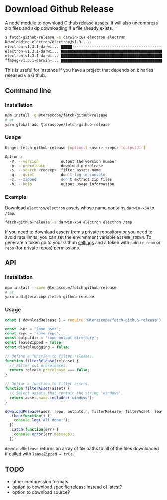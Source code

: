 # Download Github Release

A node module to download Github release assets. It will also uncompress zip
files and skip downloading if a file already exists.

```bash
$ fetch-github-release -s darwin-x64 electron electron
Downloading electron/electron@v1.3.1...
electron-v1.3.1-darwi... ▇▇▇▇▇---------------------------------------------------- 662.8s
electron-v1.3.1-darwi... ▇▇▇▇▇▇▇▇▇▇▇▇▇▇▇▇▇▇▇▇▇▇▇▇▇▇▇▇▇▇▇▇▇▇▇▇▇▇▇▇▇▇▇▇▇▇▇▇--------- 13.4s
electron-v1.3.1-darwi... ▇▇▇▇▇▇▇▇▇▇▇▇▇▇▇▇▇▇▇▇▇▇▇▇▇▇▇▇▇▇▇▇▇▇▇▇▇▇▇▇▇▇▇▇▇▇▇▇▇▇▇▇▇▇--- 3.6s
ffmpeg-v1.3.1-darwin-... ▇▇▇▇▇▇▇▇▇▇▇▇▇▇▇▇▇▇▇▇▇▇▇▇▇▇▇▇▇▇▇▇▇▇▇▇▇▇▇▇▇▇▇▇▇▇▇▇▇▇▇▇▇▇▇▇▇ 0.0s
```

This is useful for instance if you have a project that depends on binaries
released via Github.

## Command line

### Installation

```bash
npm install -g @terascope/fetch-github-release
# or
yarn global add @terascope/fetch-github-release
```

### Usage

```bash
Usage: fetch-github-release [options] <user> <repo> [outputdir]

Options:
  -V, --version          output the version number
  -p, --prerelease       download prerelease
  -s, --search <regexp>  filter assets name
  -q, --quiet            don't log to console
  -z, --zipped           don't extract zip files
  -h, --help             output usage information
```

### Example

Download `electron/electron` assets whose name contains `darwin-x64` to `/tmp`.

```bash
fetch-github-release -s darwin-x64 electron electron /tmp
```

If you need to download assets from a private repository or you need to avoid rate limits, you can set the environment variable `GITHUB_TOKEN`. To generate a token go to your Github [settings](https://github.com/settings/tokens) and a token with `public_repo` or `repo` (for private repos) permissions.

## API

### Installation

```bash
npm install --save @terascope/fetch-github-release
# or
yarn add @terascope/fetch-github-release
```

### Usage

```javascript
const { downloadRelease } = require('@terascope/fetch-github-release');

const user = 'some user';
const repo = 'some repo';
const outputdir = 'some output directory';
const leaveZipped = false;
const disableLogging = false;

// Define a function to filter releases.
function filterRelease(release) {
  // Filter out prereleases.
  return release.prerelease === false;
}

// Define a function to filter assets.
function filterAsset(asset) {
  // Select assets that contain the string 'windows'.
  return asset.name.includes('windows');
}

downloadRelease(user, repo, outputdir, filterRelease, filterAsset, leaveZipped, disableLogging)
  .then(function() {
    console.log('All done!');
  })
  .catch(function(err) {
    console.error(err.message);
  });
```

`downloadRelease` returns an array of file paths to all of the files downloaded
if called with `leaveZipped = true`.

## TODO

- other compression formats
- option to download specific release instead of latest?
- option to download source?
